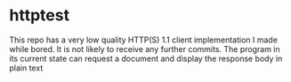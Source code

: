 # httptest
This repo has a very low quality HTTP(S) 1.1 client implementation I made while bored. It is not likely to receive any further commits. The program in its current state can request a document and display the response body in plain text
